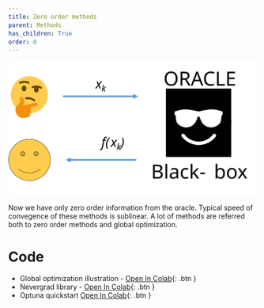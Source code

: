 ```yaml
---
title: Zero order methods
parent: Methods
has_children: True
order: 0
---
```


![](./zero_order_oracle.svg)

Now we have only zero order information from the oracle. Typical speed of convegence of these methods is sublinear. A lot of methods are referred both to zero order methods and global optimization.

# Code
* Global optimization illustration - [Open In Colab](https://colab.research.google.com/github/MerkulovDaniil/optim/blob/master/assets/Notebooks/Global_optimization_illustration.ipynb){: .btn }
* Nevergrad library - [Open In Colab](https://colab.research.google.com/github/MerkulovDaniil/optim/blob/master/assets/Notebooks/Nevergrad.ipynb){: .btn }
* Optuna quickstart [Open In Colab](https://colab.research.google.com/github/optuna/optuna-examples/blob/main/quickstart.ipynb){: .btn }
